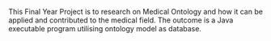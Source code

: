 This Final Year Project is to research on Medical Ontology and how it can be applied and contributed to the medical field. The outcome is a Java executable program utilising ontology model as database.
